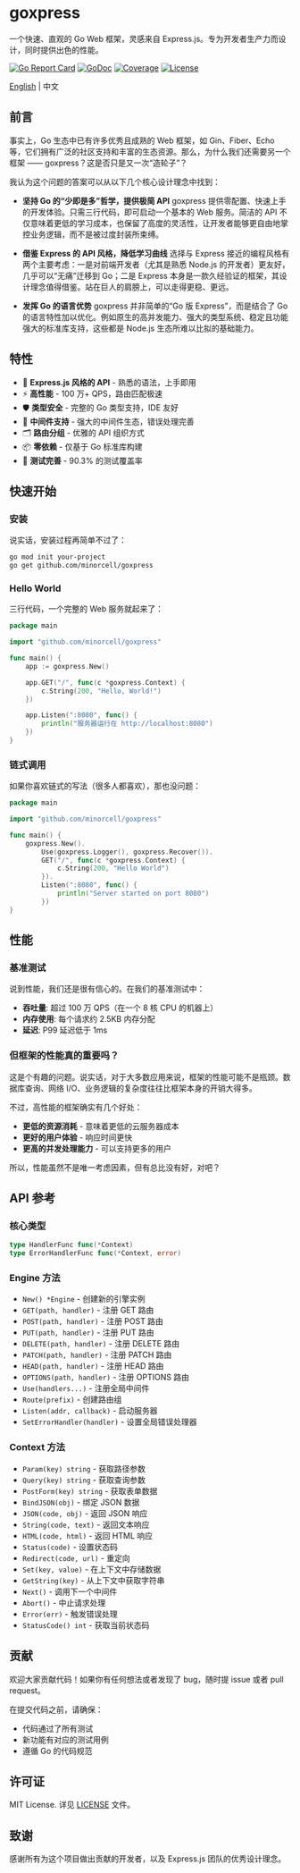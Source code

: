 # goxpress

一个快速、直观的 Go Web 框架，灵感来自 Express.js。专为开发者生产力而设计，同时提供出色的性能。

[![Go Report Card](https://goreportcard.com/badge/github.com/minorcell/goxpress)](https://goreportcard.com/report/github.com/minorcell/goxpress)
[![GoDoc](https://godoc.org/github.com/minorcell/goxpress?status.svg)](https://godoc.org/github.com/minorcell/goxpress)
[![Coverage](https://img.shields.io/badge/coverage-90.3%25-brightgreen)](https://github.com/minorcell/goxpress)
[![License](https://img.shields.io/badge/license-MIT-blue.svg)](LICENSE)

[English](README.md) | 中文

## 前言

事实上，Go 生态中已有许多优秀且成熟的 Web 框架，如 Gin、Fiber、Echo 等，它们拥有广泛的社区支持和丰富的生态资源。那么，为什么我们还需要另一个框架 —— goxpress？这是否只是又一次“造轮子”？

我认为这个问题的答案可以从以下几个核心设计理念中找到：

- **坚持 Go 的“少即是多”哲学，提供极简 API**
  goxpress 提供零配置、快速上手的开发体验。只需三行代码，即可启动一个基本的 Web 服务。简洁的 API 不仅意味着更低的学习成本，也保留了高度的灵活性，让开发者能够更自由地掌控业务逻辑，而不是被过度封装所束缚。

- **借鉴 Express 的 API 风格，降低学习曲线**
  选择与 Express 接近的编程风格有两个主要考虑：一是对前端开发者（尤其是熟悉 Node.js 的开发者）更友好，几乎可以“无痛”迁移到 Go；二是 Express 本身是一款久经验证的框架，其设计理念值得借鉴。站在巨人的肩膀上，可以走得更稳、更远。

- **发挥 Go 的语言优势**
  goxpress 并非简单的“Go 版 Express”，而是结合了 Go 的语言特性加以优化。例如原生的高并发能力、强大的类型系统、稳定且功能强大的标准库支持，这些都是 Node.js 生态所难以比拟的基础能力。

## 特性

- 🚀 **Express.js 风格的 API** - 熟悉的语法，上手即用
- ⚡ **高性能** - 100 万+ QPS，路由匹配极速
- 🛡️ **类型安全** - 完整的 Go 类型支持，IDE 友好
- 🔧 **中间件支持** - 强大的中间件生态，错误处理完善
- 🗂️ **路由分组** - 优雅的 API 组织方式
- 📦 **零依赖** - 仅基于 Go 标准库构建
- 🧪 **测试完善** - 90.3% 的测试覆盖率

## 快速开始

### 安装

说实话，安装过程再简单不过了：

```bash
go mod init your-project
go get github.com/minorcell/goxpress
```

### Hello World

三行代码，一个完整的 Web 服务就起来了：

```go
package main

import "github.com/minorcell/goxpress"

func main() {
    app := goxpress.New()

    app.GET("/", func(c *goxpress.Context) {
        c.String(200, "Hello, World!")
    })

    app.Listen(":8080", func() {
        println("服务器运行在 http://localhost:8080")
    })
}
```

### 链式调用

如果你喜欢链式的写法（很多人都喜欢），那也没问题：

```go
package main

import "github.com/minorcell/goxpress"

func main() {
    goxpress.New().
        Use(goxpress.Logger(), goxpress.Recover()).
        GET("/", func(c *goxpress.Context) {
            c.String(200, "Hello World")
        }).
        Listen(":8080", func() {
            println("Server started on port 8080")
        })
}
```

## 性能

### 基准测试

说到性能，我们还是很有信心的。在我们的基准测试中：

- **吞吐量**: 超过 100 万 QPS（在一个 8 核 CPU 的机器上）
- **内存使用**: 每个请求约 2.5KB 内存分配
- **延迟**: P99 延迟低于 1ms

### 但框架的性能真的重要吗？

这是个有趣的问题。说实话，对于大多数应用来说，框架的性能可能不是瓶颈。数据库查询、网络 I/O、业务逻辑的复杂度往往比框架本身的开销大得多。

不过，高性能的框架确实有几个好处：

- **更低的资源消耗** - 意味着更低的云服务器成本
- **更好的用户体验** - 响应时间更快
- **更高的并发处理能力** - 可以支持更多的用户

所以，性能虽然不是唯一考虑因素，但有总比没有好，对吧？

## API 参考

### 核心类型

```go
type HandlerFunc func(*Context)
type ErrorHandlerFunc func(*Context, error)
```

### Engine 方法

- `New() *Engine` - 创建新的引擎实例
- `GET(path, handler)` - 注册 GET 路由
- `POST(path, handler)` - 注册 POST 路由
- `PUT(path, handler)` - 注册 PUT 路由
- `DELETE(path, handler)` - 注册 DELETE 路由
- `PATCH(path, handler)` - 注册 PATCH 路由
- `HEAD(path, handler)` - 注册 HEAD 路由
- `OPTIONS(path, handler)` - 注册 OPTIONS 路由
- `Use(handlers...)` - 注册全局中间件
- `Route(prefix)` - 创建路由组
- `Listen(addr, callback)` - 启动服务器
- `SetErrorHandler(handler)` - 设置全局错误处理器

### Context 方法

- `Param(key) string` - 获取路径参数
- `Query(key) string` - 获取查询参数
- `PostForm(key) string` - 获取表单数据
- `BindJSON(obj)` - 绑定 JSON 数据
- `JSON(code, obj)` - 返回 JSON 响应
- `String(code, text)` - 返回文本响应
- `HTML(code, html)` - 返回 HTML 响应
- `Status(code)` - 设置状态码
- `Redirect(code, url)` - 重定向
- `Set(key, value)` - 在上下文中存储数据
- `GetString(key)` - 从上下文中获取字符串
- `Next()` - 调用下一个中间件
- `Abort()` - 中止请求处理
- `Error(err)` - 触发错误处理
- `StatusCode() int` - 获取当前状态码

## 贡献

欢迎大家贡献代码！如果你有任何想法或者发现了 bug，随时提 issue 或者 pull request。

在提交代码之前，请确保：

- 代码通过了所有测试
- 新功能有对应的测试用例
- 遵循 Go 的代码规范

## 许可证

MIT License. 详见 [LICENSE](LICENSE) 文件。

## 致谢

感谢所有为这个项目做出贡献的开发者，以及 Express.js 团队的优秀设计理念。
